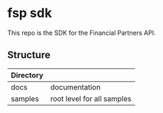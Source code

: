 # fsp sdk
This repo is the SDK for the Financial Partners API.

## Structure

| Directory     |                |
| ------------- | -------------- |
| docs          | documentation  | 
| samples       | root level for all samples |

